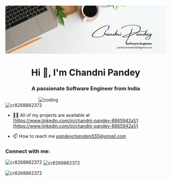 ![logo](https://github.com/Cr8268862372/Cr8268862372/blob/main/BG.jpg)
<h1 align="center">Hi 👋, I'm Chandni Pandey</h1>
<h3 align="center">A passionate Software Engineer from India</h3>
<img align="right" alt="coding" width="400" src="https://tse4.mm.bing.net/th?id=OIP.VON9gHTrzeHZbHfXsqfzEAHaEq&pid=Api&P=0&h=180">

<p align="left"> <img src="https://komarev.com/ghpvc/?username=cr8268862372&label=Profile%20views&color=0e75b6&style=flat" alt="cr8268862372" /> </p>

- 👨‍💻 All of my projects are available at [https://www.linkedin.com/in/chandni-pandey-8865942a1/](https://www.linkedin.com/in/chandni-pandey-8865942a1/)

- 📫 How to reach me *pandeychandani555@gmail.com*

<h3 align="left">Connect with me:</h3>
<p align="left">
</p>

<p><img align="left" src="https://github-readme-stats.vercel.app/api/top-langs?username=cr8268862372&show_icons=true&locale=en&layout=compact" alt="cr8268862372" /></p>

<p>&nbsp;<img align="center" src="https://github-readme-stats.vercel.app/api?username=cr8268862372&show_icons=true&locale=en" alt="cr8268862372" /></p>

<p><img align="center" src="https://github-readme-streak-stats.herokuapp.com/?user=cr8268862372&" alt="cr8268862372" /></p>
